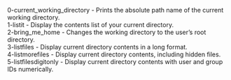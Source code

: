 0-current_working_directory - Prints the absolute path name of the current working directory.   
1-listit - Display the contents list of your current directory.   
2-bring_me_home - Changes the working directory to the user’s root directory.   
3-listfiles - Display current directory contents in a long format.   
4-listmorefiles - Display current directory contents, including hidden files.   
5-listfilesdigitonly - Display current directory contents with user and group IDs numerically.   
